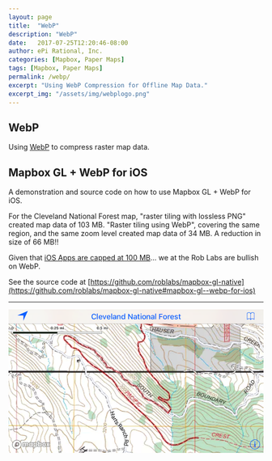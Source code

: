 ```yaml
---
layout: page
title:  "WebP"
description: "WebP"
date:   2017-07-25T12:20:46-08:00
author: ePi Rational, Inc.
categories: [Mapbox, Paper Maps]
tags: [Mapbox, Paper Maps]
permalink: /webp/
excerpt: "Using WebP Compression for Offline Map Data."
excerpt_img: "/assets/img/webplogo.png"
---
```


## WebP

Using [WebP](https://developers.google.com/speed/webp) to compress raster map data.

## Mapbox GL + WebP for iOS

A demonstration and source code on how to use Mapbox GL + WebP for iOS.

For the Cleveland National Forest map, "raster tiling with lossless PNG" created map data of 103 MB.  "Raster tiling using WebP", covering the same region, and the same zoom level created map data of 34 MB.  A reduction in size of 66 MB!!

Given that [iOS Apps are capped at 100 MB](https://developer.apple.com/library/content/documentation/LanguagesUtilities/Conceptual/iTunesConnect_Guide/Chapters/SubmittingTheApp.html)... we at the Rob Labs are bullish on WebP.

See the source code at [https://github.com/roblabs/mapbox-gl-native](https://github.com/roblabs/mapbox-gl-native#mapbox-gl--webp-for-ios)

-----

<img alt="1970-01-01-webp-webp-demo-mapbox-3.6.0.png" src="/assets/img/1970-01-01-webp-webp-demo-mapbox-3.6.0.png" width="" height="" >
